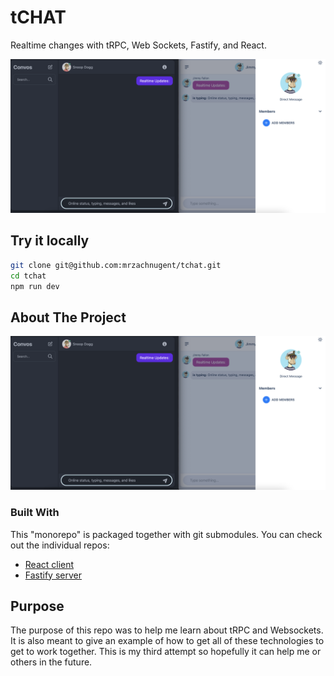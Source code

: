 <div id="top"></div>

# tCHAT

Realtime changes with tRPC, Web Sockets, Fastify, and React.
<br />

<div align="center">
    <img src="https://github.com/mrzachnugent/tchat-react-client/blob/5f45ae4160bf631ba3254385939f182643ff4878/assets/realtime.png?raw=true" alt="Screenshot" >
</div>

## Try it locally

```bash
git clone git@github.com:mrzachnugent/tchat.git
cd tchat
npm run dev
```

## About The Project

<img src="https://github.com/mrzachnugent/tchat-react-client/blob/5f45ae4160bf631ba3254385939f182643ff4878/assets/realtime.png?raw=true" alt="Screenshot-2" >

### Built With

This "monorepo" is packaged together with git submodules. You can check out the individual repos:

- [React client](https://github.com/mrzachnugent/tchat-react-client)
- [Fastify server](https://github.com/mrzachnugent/tchat-fastify-server)

## Purpose

The purpose of this repo was to help me learn about tRPC and Websockets. It is also meant to give an example of how to get all of these technologies to get to work together. This is my third attempt so hopefully it can help me or others in the future.
